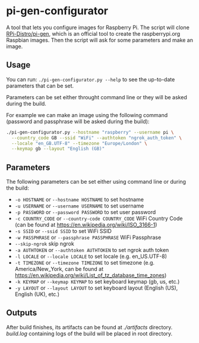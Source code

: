 # pi-gen-configurator

A tool that lets you configure images for Raspberry Pi. The script will clone [RPi-Distro/pi-gen](https://github.com/RPi-Distro/pi-gen), which is an official tool to create the raspberrypi.org Raspbian images. Then the script will ask for some parameters and make an image.

## Usage

You can run: `./pi-gen-configurator.py --help` to see the up-to-date parameters that can be set.

Parameters can be set either throught command line or they will be asked during the build.

For example we can make an image using the following command (password and passphrase will be asked during the build):

```sh
./pi-gen-configurator.py --hostname "raspberry" --username pi \
  --country_code GB --ssid "WiFi" --authtoken "ngrok_auth_token" \
  --locale "en_GB.UTF-8" --timezone "Europe/London" \
  --keymap gb --layout "English (GB)"
```

## Parameters

The following parameters can be set either using command line or during the build:

* `-o HOSTNAME` or `--hostname HOSTNAME` to set hostname
* `-u USERNAME` or `--username USERNAME` to set username
* `-p PASSWORD` or `--password PASSWORD` to set user password
* `-c COUNTRY_CODE` or `--country-code COUNTRY_CODE` WiFi Country Code (can be found at https://en.wikipedia.org/wiki/ISO_3166-1)
* `-s SSID` or `--ssid SSID` to set WiFi SSID
* `-w PASSPHRASE` or `--passphrase PASSPHRASE` WiFi Passphrase
* `--skip-ngrok` skip ngrok
* `-a AUTHTOKEN` or `--authtoken AUTHTOKEN` to set ngrok auth token
* `-l LOCALE` or `--locale LOCALE` to set locale (e.g. en_US.UTF-8)
* `-t TIMEZONE` or `--timezone TIMEZONE` to set timezone (e.g. America/New_York, can be found at https://en.wikipedia.org/wiki/List_of_tz_database_time_zones)
* `-k KEYMAP` or `--keymap KEYMAP` to set keyboard keymap (gb, us, etc.)
* `-y LAYOUT` or `--layout LAYOUT` to set keyboard layout (English (US), English (UK), etc.)

## Outputs

After build finishes, its artifacts can be found at _./artifacts_ directory. _build.log_ containing logs of the build will be placed in root directory.

